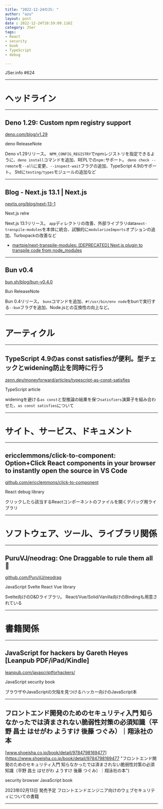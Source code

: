 ```yaml
---
title: "2022-12-24のJS: "
author: "azu"
layout: post
date : 2022-12-24T10:59:09.116Z
category: JSer
tags:
- React
- security
- book
- TypeScript
- debug

---
```


JSer.info #624

----

<h1 class="site-genre">ヘッドライン</h1>

----

## Deno 1.29: Custom npm registry support
[deno.com/blog/v1.29](https://deno.com/blog/v1.29 "Deno 1.29: Custom npm registry support")
<p class="jser-tags jser-tag-icon"><span class="jser-tag">deno</span> <span class="jser-tag">ReleaseNote</span></p>

Deno v1.29リリース。
`NPM_CONFIG_REGISTRY`でnpmレジストリを指定できるように、`deno install`コマンドを追加、REPLでの`npm:`サポート。
`deno check --remote`を`--all`に変更、`--inspect-wait`フラグの追加、TypeScript 4.9のサポート。
Stdに`testing/types`モジュールの追加など


----

## Blog - Next.js 13.1 | Next.js
[nextjs.org/blog/next-13-1](https://nextjs.org/blog/next-13-1 "Blog - Next.js 13.1 | Next.js")
<p class="jser-tags jser-tag-icon"><span class="jser-tag">Next.js</span> <span class="jser-tag">relre</span></p>

Next.js 13.1リリース。
`app`ディレクトリの改善、外部ライブラリdata`next-transpile-modules`を本体に統合、試験的に`modularizeImports`オプションの追加、Turbopackの改善など

- [martpie/next-transpile-modules: \[DEPRECATED\] Next.js plugin to transpile code from node\_modules](https://github.com/martpie/next-transpile-modules "martpie/next-transpile-modules: \[DEPRECATED\] Next.js plugin to transpile code from node\_modules")

----

## Bun v0.4
[bun.sh/blog/bun-v0.4.0](https://bun.sh/blog/bun-v0.4.0 "Bun v0.4")
<p class="jser-tags jser-tag-icon"><span class="jser-tag">Bun</span> <span class="jser-tag">ReleaseNote</span></p>

Bun 0.4リリース。
`bunx`コマンドを追加、`#!/usr/bin/env node`をbunで実行する`--bun`フラグを追加、Node.jsとの互換性の向上など。


----
<h1 class="site-genre">アーティクル</h1>

----

## TypeScript 4.9のas const satisfiesが便利。型チェックとwidening防止を同時に行う
[zenn.dev/moneyforward/articles/typescript-as-const-satisfies](https://zenn.dev/moneyforward/articles/typescript-as-const-satisfies "TypeScript 4.9のas const satisfiesが便利。型チェックとwidening防止を同時に行う")
<p class="jser-tags jser-tag-icon"><span class="jser-tag">TypeScript</span> <span class="jser-tag">article</span></p>

wideningを避ける`as const`と型推論の結果を保つ`satisfiers`演算子を組み合わせた、`as const satisfies`について


----
<h1 class="site-genre">サイト、サービス、ドキュメント</h1>

----

## ericclemmons/click-to-component: Option+Click React components in your browser to instantly open the source in VS Code
[github.com/ericclemmons/click-to-component](https://github.com/ericclemmons/click-to-component "ericclemmons/click-to-component: Option+Click React components in your browser to instantly open the source in VS Code")
<p class="jser-tags jser-tag-icon"><span class="jser-tag">React</span> <span class="jser-tag">debug</span> <span class="jser-tag">library</span></p>

クリックしたら該当するReactコンポーネントのファイルを開くデバッグ用ライブラリ


----
<h1 class="site-genre">ソフトウェア、ツール、ライブラリ関係</h1>

----

## PuruVJ/neodrag: One Draggable to rule them all 💍
[github.com/PuruVJ/neodrag](https://github.com/PuruVJ/neodrag "PuruVJ/neodrag: One Draggable to rule them all 💍")
<p class="jser-tags jser-tag-icon"><span class="jser-tag">JavaScript</span> <span class="jser-tag">Svelte</span> <span class="jser-tag">React</span> <span class="jser-tag">Vue</span> <span class="jser-tag">library</span></p>

Svelte向けのD&Dライブラリ。
React/Vue/Solid/Vanilla向けのBindingも用意されている


----
<h1 class="site-genre">書籍関係</h1>

----

## JavaScript for hackers by Gareth Heyes \[Leanpub PDF/iPad/Kindle\]
[leanpub.com/javascriptforhackers/](https://leanpub.com/javascriptforhackers/ "JavaScript for hackers by Gareth Heyes \[Leanpub PDF/iPad/Kindle\]")
<p class="jser-tags jser-tag-icon"><span class="jser-tag">JavaScript</span> <span class="jser-tag">security</span> <span class="jser-tag">book</span></p>

ブラウザやJavaScriptの欠陥を見つけるハッカー向けのJavaScript本


----

## フロントエンド開発のためのセキュリティ入門 知らなかったでは済まされない脆弱性対策の必須知識（平野 昌士 はせがわ ようすけ 後藤 つぐみ）｜翔泳社の本
[www.shoeisha.co.jp/book/detail/9784798169477](https://www.shoeisha.co.jp/book/detail/9784798169477 "フロントエンド開発のためのセキュリティ入門 知らなかったでは済まされない脆弱性対策の必須知識（平野 昌士 はせがわ ようすけ 後藤 つぐみ）｜翔泳社の本")
<p class="jser-tags jser-tag-icon"><span class="jser-tag">security</span> <span class="jser-tag">browser</span> <span class="jser-tag">JavaScript</span> <span class="jser-tag">book</span></p>

2023年02月13日 発売予定
フロントエンドエンジニア向けのウェブセキュリティについての書籍


----

